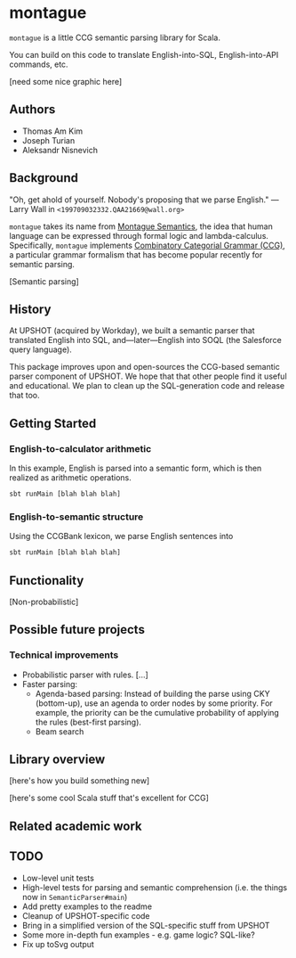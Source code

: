 montague
========

`montague` is a little CCG semantic parsing library for Scala.

You can build on this code to translate English-into-SQL,
English-into-API commands, etc.

[need some nice graphic here]

Authors
-------

* Thomas Am Kim
* Joseph Turian
* Aleksandr Nisnevich

Background
----------

"Oh, get ahold of yourself. Nobody's proposing that we parse English."
— Larry Wall in `<199709032332.QAA21669@wall.org>`

`montague` takes its name from [Montague
Semantics](https://en.wikipedia.org/wiki/Montague_grammar), the
idea that human language can be expressed through formal logic and
lambda-calculus.  Specifically, `montague` implements [Combinatory
Categorial Grammar
(CCG)](https://en.wikipedia.org/wiki/Combinatory_categorial_grammar), a
particular grammar formalism that has become popular recently for
semantic parsing.

[Semantic parsing]

History
-------

At UPSHOT (acquired by Workday), we built a semantic parser that
translated English into SQL, and—later—English into SOQL (the
Salesforce query language).

This package improves upon and open-sources the CCG-based semantic
parser component of UPSHOT. We hope that that other people find it
useful and educational. We plan to clean up the SQL-generation code
and release that too.

Getting Started
---------------

### English-to-calculator arithmetic

In this example, English is parsed into a semantic form, which is
then realized as arithmetic operations.

```sh
sbt runMain [blah blah blah]
```

### English-to-semantic structure

Using the CCGBank lexicon, we parse English sentences into 

```sh
sbt runMain [blah blah blah]
```

Functionality
-------------

[Non-probabilistic]

Possible future projects
------------------------

### Technical improvements

* Probabilistic parser with rules. [...]
* Faster parsing:
	* Agenda-based parsing: Instead of building the parse using
	CKY (bottom-up), use an agenda to order nodes by some
	priority. For example, the priority can be the cumulative
	probability of applying the rules (best-first parsing).
	* Beam search

Library overview
----------------

[here's how you build something new]

[here's some cool Scala stuff that's excellent for CCG]

Related academic work
---------------------

TODO
----

- Low-level unit tests
- High-level tests for parsing and semantic comprehension (i.e. the
things now in `SemanticParser#main`)
- Add pretty examples to the readme
- Cleanup of UPSHOT-specific code
- Bring in a simplified version of the SQL-specific stuff from UPSHOT
- Some more in-depth fun examples - e.g. game logic? SQL-like?
- Fix up toSvg output
